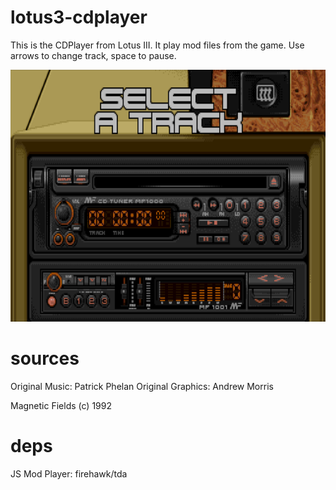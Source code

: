 # lotus3-cdplayer

This is the CDPlayer from Lotus III. It play mod files from the game.
Use arrows to change track, space to pause.

![screen](screen.png)

# sources

Original Music: Patrick Phelan
Original Graphics: Andrew Morris

Magnetic Fields (c) 1992

# deps

JS Mod Player: firehawk/tda
